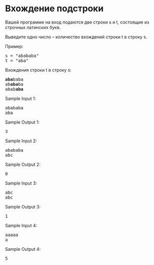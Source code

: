 <h1>Вхождение подстроки</h1>
<p>Вашей программе на вход подаются две строки s и t, состоящие из строчных латинских букв.</p>
<p>Выведите одно число – количество вхождений строки t в строку s.</p>
<p>Пример:</p>
<pre>
s = "abababa"
t = "aba"
</pre>
<p>Вхождения строки t в строку s:</p>
<pre>
<strong>aba</strong>baba
ab<strong>aba</strong>ba
abab<strong>aba</strong>
</pre>
<p>Sample Input 1:</p>
<pre>
abababa
aba
</pre>
<p>Sample Output 1:</p>
<pre>
3
</pre>
<p>Sample Input 2:</p>
<pre>
abababa
abc
</pre>
<p>Sample Output 2:</p>
<pre>
0
</pre>
<p>Sample Input 3:</p>
<pre>
abc
abc
</pre>
<p>Sample Output 3:</p>
<pre>
1
</pre>
<p>Sample Input 4:</p>
<pre>
aaaaa
a
</pre>
<p>Sample Output 4:</p>
<pre>5</pre>